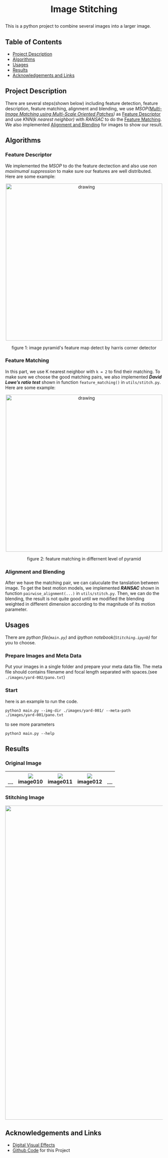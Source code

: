 # <p style="text-align: center;"> Image Stitching </p> 
This is a python project to combine several images into a larger image.

## Table of Contents

- [Project Description](#project-description)
- [Algorithms](#algorithms)
- [Usages](#usages)
- [Results](#results)
- [Acknowledgements and Links](#acknowledgements-and-Links)

## Project Description
There are several steps(shown below) including feature detection, feature description, feature matching, alignment and blending, we use  *MSOP([Multi-Image Matching using Multi-Scale Oriented Patches](http://matthewalunbrown.com/papers/cvpr05.pdf))* as [Feature Descriptor](#feature-descriptor) and use *KNN(k nearest neighbor)* with *RANSAC* to do the [Feature Matching](#feature-matching). We also implemented [Alignment and Blending](#alignment-and-blending) for images to show our result.





## Algorithms 
### Feature Descriptor
We implemented the *MSOP* to do the feature dectection and also use *non maximumal suppression* to make sure our features are well distributed. 
Here are some example:

<center><img src="https://i.imgur.com/n4a6lPE.png" alt="drawing" width="500"/></img></center>
<p style="text-align: center;">figure 1: image pyramid's feature map detect by harris corner detector</p> 


### Feature Matching
In this part, we use K nearest neighbor with `k = 2` to find their matching. To make sure we choose the good matching pairs, we also implemented ***David Lowe’s ratio test*** shown in function `feature_matching()` in `utils/stitch.py`.
Here are some example:

<center><img src="https://i.imgur.com/IEX34WT.png" alt="drawing" width="500"/></img></center>
<p style="text-align: center;">figure 2: feature matching in differnent level of pyramid</p> 

### Alignment and Blending
After we have the matching pair, we can caluculate the tanslation between image. To get the best motion models, we implemented ***RANSAC*** shown in function `pairwise_alignment(...)` in `utils/stitch.py`. Then, we can do the blending, the result is not quite good until we modified the blending weighted in different dimension according to the magnitude of its motion parameter.


## Usages
There are *python file(`main.py`)* and *ipython notebook(`Stitching.ipynb`)* for you to choose.
### Prepare Images and Meta Data
Put your images in a single folder and prepare your meta data file. The meta file should contains filename and focal length separated with spaces.(see `./images/yard-002/pano.txt`)
### Start 
here is an example to run the code.
```shell
python3 main.py --img-dir ./images/yard-001/ --meta-path ./images/yard-001/pano.txt
```
to see more parameters
```shell
python3 main.py --help
```

## Results
### Original Image
<table>
<tr>
<th><br>....</th>
<th><img src="https://i.imgur.com/sWvFyJ9.jpg" /><br>image010</th>
<th><img src="https://i.imgur.com/8rbbscW.jpg" /><br>image011</th>
<th><img src="https://i.imgur.com/qNzxSyR.jpg" /><br>image012</th>
<th><br>....</th>
</tr>
</table>

### Stitching Image
<img src="https://i.imgur.com/50Alq3B.jpg" width="1000"/>


## Acknowledgements and Links
- [Digital Visual Effects](https://www.csie.ntu.edu.tw/~cyy/courses/vfx/20spring/overview/)
- [Github Code](https://github.com/qa276390/image-stitching-msop) for this Project
